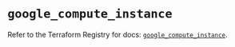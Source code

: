 # `google_compute_instance`

Refer to the Terraform Registry for docs: [`google_compute_instance`](https://registry.terraform.io/providers/hashicorp/google/4.85.0/docs/resources/compute_instance).
